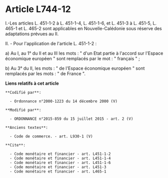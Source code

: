 # Article L744-12

I.-Les articles L. 451-1-2 à  L. 451-1-4, L. 451-1-6, et L. 451-3 à L. 451-5, 
L. 465-1 et L. 465-2 sont applicables en Nouvelle-Calédonie sous réserve des adaptations prévues au II. 

II. - Pour l'application de l'article L. 451-1-2 : 

a) Au I, au 1° du II et au III les mots : " d'un Etat partie à l'accord sur l'Espace économique européen " sont remplacés par
le mot : " français " ; 

b) Au 3° du II, les mots : " de l'Espace économique européen " sont remplacés par les mots : " de France ".

**Liens relatifs à cet article**

	**Codifié par**:

	  - Ordonnance n°2000-1223 du 14 décembre 2000 (V)

	**Modifié par**:

	  - ORDONNANCE n°2015-859 du 15 juillet 2015 - art. 2 (V)

	**Anciens textes**:

	  - Code de commerce. - art. L930-1 (V)

	**Cite**:

	  - Code monétaire et financier - art. L451-1-2
	  - Code monétaire et financier - art. L451-1-4
	  - Code monétaire et financier - art. L451-1-6
	  - Code monétaire et financier - art. L451-3
	  - Code monétaire et financier - art. L465-1
